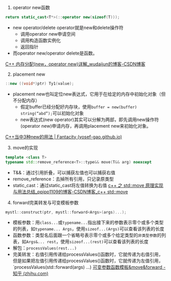 1. operator  new函数
```cpp
return static_cast<T*>(::operator new(sizeof(T)));
```
- new operator/delete operator就是new和delete操作符
	- 调用operator new申请空间
	- 调用构造函数实例化
	- 返回指针
- 而operator new/operator delete是函数。

[C++ 内存分配(new，operator new)详解_wudaijun的博客-CSDN博客](https://blog.csdn.net/WUDAIJUN/article/details/9273339)

2. placement new
```cpp
::new ((void*)ptr) Ty1(value);
```
- placement new也叫定位new表达式，它用于在给定的内存中初始化对象（但不分配内存）
	- 假定buffer已经分配好内存块，使用`buffer = new(buffer) string(“abd”);`可以初始化对象
	- new表达式(new operator)其实可以分解为两部，即先调用new操作符(operator new)申请内存，再调用placement new来初始化对象。

[C++当中3种new的用法 | Fantacity (yosef-gao.github.io)](https://yosef-gao.github.io/2016/10/01/cpp-new/)

3. move的实现
```cpp
template <class T>
typename std::remove_reference<T>::type&& move(T&& arg) noexcept
```
- T&&：通过引用折叠，可以捕获左值也可以捕获右值
- remove_reference：去掉所有引用，只记录原类型
- static_cast：通过static_cast将左值转换为右值
[c++ 之 std::move 原理实现与用法总结_ppipp1109的博客-CSDN博客_c++ std::move](https://blog.csdn.net/p942005405/article/details/84644069)

4. forward完美转发与可变模板参数
```cpp
mystl::construct(ptr, mystl::forward<Args>(args)...);
```
- 模板参数：用`class...`或`typename...`指出接下来的参数表示零个或多个类型的列表，如`typename... Args`，使用`sizeof...(Args)`可以查看该列表的长度
- 函数参数：类型名后面跟一个省略号表示零个或多个给定类型的`非类型参数`的列表，如`Args&... rest`，使用`sizeof...(rest)`可以查看该列表的长度
- 解包：`processValues(rest...)`
- 完美转发：右值引用传递给processValues()函数时，它就传递为右值引用，但是如果把左值引用传递给processValues()函数时，它就传递为左值引用，`processValues(std::forward<Ts>(args) ...)
[可变参数函数模板&move&forward - 知乎 (zhihu.com)](https://zhuanlan.zhihu.com/p/408219169)


